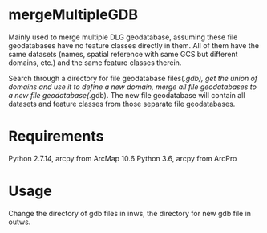 # mergeMultipleGDB
Mainly used to merge multiple DLG geodatabase, assuming these file geodatabases have no feature classes directly in them.
All of them have the same datasets (names, spatial reference with same GCS but different domains, etc.) and the same feature classes therein.

Search through a directory for file geodatabase files(*.gdb), get the union of domains and use it to define a new domain, merge all file geodatabases to a new file geodatabase(*.gdb).
The new file geodatabase will contain all datasets and feature classes from those separate file geodatabases.

# Requirements
Python 2.7.14, arcpy from ArcMap 10.6
Python 3.6, arcpy from ArcPro

# Usage
Change the directory of gdb files in inws, the directory for new gdb file in outws.

